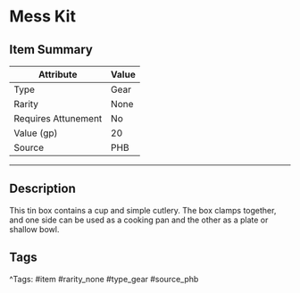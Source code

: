 # Mess Kit

## Item Summary

| Attribute            | Value                        |
|----------------------|------------------------------|
| Type                 | Gear |
| Rarity               | None             |
| Requires Attunement  | No                |
| Value (gp)           | 20    |
| Source               | PHB |

---

## Description

This tin box contains a cup and simple cutlery. The box clamps together, and one side can be used as a cooking pan and the other as a plate or shallow bowl.

## Tags

^Tags: #item #rarity_none #type_gear #source_phb